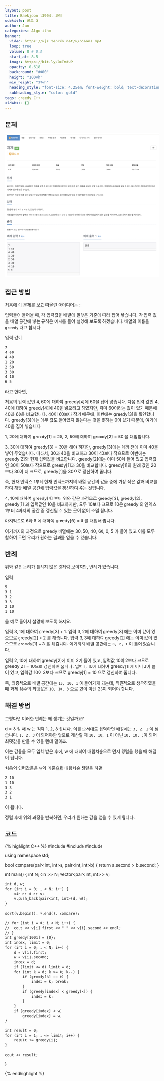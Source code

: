 ```yaml
---
layout: post
title: Baekjoon 13904. 과제
subtitle: 골드 3
author: Jun
categories: Algorithm
banner:
  video: https://vjs.zencdn.net/v/oceans.mp4
  loop: true
  volume: 0 # 0.8
  start_at: 8.5
  image: https://bit.ly/3xTmdUP
  opacity: 0.618
  background: "#000"
  height: "100vh"
  min_height: "38vh"
  heading_style: "font-size: 4.25em; font-weight: bold; text-decoration: underline"
  subheading_style: "color: gold"
tags: greedy C++
sidebar: []
---
```


## 문제

![problem](/assets/images/banners/img13904.png)



## 접근 방법

처음에 이 문제를 보고 떠올린 아이디어는 : 

입력들이 들어올 때, 각 입력값을 배열에 알맞은 기준에 따라 집어 넣습니다.
각 입력 값을 배열 공간에 넣는 규칙은 예시를 들어 설명해 보도록 하겠습니다. 
배열의 이름을 `greedy` 라고 합시다.

입력 값이
```
7
4 60
4 40
1 20
2 50
3 30
4 10
6 5
```
라고 한다면, 

처음의 입력 값인 4, 60에 대하여 greedy[4]에 60을 집어 넣습니다.
다음 입력 값인 4, 40에 대하여 greedy[4]에 40을 넣으려고 하였지만, 이미 60이라는 값이 있기 때문에 40과 60을 비교합니다. 40이 60보다 작기 때문에, 이번에는 greedy[3]을 확인합니다. greedy[3]에는 아무 값도 들어있지 않는다는 것을 뜻하는 0이 있기 때문에, 여기에 40을 집어 넣습니다.


1, 20에 대하여 greedy[1] = 20, 
2, 50에 대하여 greedy[2] = 50 을 대입합니다.


3, 30에 대하여 greedy[3] = 30을 해야 하지만, greedy[3]에는 아까 전에 이미 40을 넣어 두었습니다. 따라서, 30과 40을 비교하고 30이 40보다 작으므로 이번에는 greedy[2]와 현재 입력값을 비교합니다. 
greedy[2]에는 이미 50이 들어 있고 입력값인 30이 50보다 작으므로 greedy[1]과 30을 비교합니다. greedy[1]의 원래 값인 20보다 30이 더 크므로, greedy[1]을 30으로 갱신하여 줍니다. 


즉, 현재 인덱스 1부터 현재 인덱스까지의 배열 공간의 값들 중에 가장 작은 값과 비교를 하여 해당 배열 공간에 입력값을 갱신하여 주는 것입니다. 


4, 10에 대하여 greedy[4] 부터 위와 같은 과정으로 greedy[3], greedy[2], greedy[1] 과 입력값인 10을 비교하지만, 모두 10보다 크므로 10은 greedy 의 인덱스 1부터 4까지의 공간 중 갱신될 수 있는 곳이 없어 소멸 됩니다. 

마지막으로 6과 5 에 대하여 greedy[6] = 5 를 대입해 줍니다.

여기까지의 과정으로 greedy 배열에는 30, 50, 40, 60, 0, 5 가 들어 있고 이를 모두 합하여 주면 우리가 원하는 결과를 얻을 수 있습니다. 




## 반례

위와 같은 논리가 틀리지 않은 것처럼 보이지만, 반례가 있습니다.

입력
```
5
3 1
3 2
3 3
2 10
1 10
```
을 예로 들어서 설명해 보도록 하지요.

입력 3, 1에 대하여 greedy[3] = 1.
입력 3, 2에 대하여 greedy[3] 에는 이미 값이 있으므로 greedy[2] = 2 를 해줍니다.
입력 3, 3에 대하여 greedy[2] 에는 이미 값이 있으므로 greedy[1] = 3 을 해줍니다.
여기까지 배열 공간에는 `3, 2, 1` 이 들어 있습니다. 

입력 2, 10에 대하여 greedy[2]에 이미 2가 들어 있고, 입력값 10이 2보다 크므로 greedy[2] = 10으로 갱신하여 줍니다. 
입력 1, 10에 대하여 greedy[1]에 이미 3이 들어 있고, 입력값 10이 3보다 크므로 greedy[1] = 10 으로 갱신하여 줍니다.

즉, 최종적으로 배열 공간에는 `10, 10, 1` 이 들어가게 되는데, 직관적으로 생각하였을 때 과제 점수의 최댓값은 `10, 10, 3` 으로 21이 아닌 23이 되어야 합니다. 


## 해결 방법

그렇다면 이러한 반례는 왜 생기는 것일까요?

d = 3 일 때 w 는 각각 1, 2, 3 입니다. 이를 순서대로 입력하면 배열에는 `3, 2, 1` 이 남습니다. `1, 2, 3` 이 되어야만 앞으로 계산할 때 `10, 10, 1` 이 아닌 `10, 10, 3`이 되어 최댓값을 만들 수 있을 텐데 말이죠.

이는 값들을 모두 입력 받은 후에, w 에 대하여 내림차순으로 먼저 정렬을 했을 때 해결이 됩니다.

처음의 입력값들을 w의 기준으로 내림차순 정렬을 하면
```
2 10
1 10
3 3
3 2
3 1
```
이 됩니다. 

정렬 후에 위의 과정을 반복하면, 우리가 원하는 값을 얻을 수 있게 됩니다. 





## 코드

{% highlight C++ %}
#include <iostream>
#include <vector>
#include <algorithm>

using namespace std;

bool compare(pair<int, int>a, pair<int, int>b) {
	return a.second > b.second;
}

int main()
{
	int N; 
	cin >> N; 
	vector<pair<int, int> > v;

	int d, w; 
	for (int i = 0; i < N; i++) {
		cin >> d >> w;
		v.push_back(pair<int, int>(d, w));
	}

	sort(v.begin(), v.end(), compare); 

	// for (int i = 0; i < N; i++) {
	// 	cout << v[i].first << " " << v[i].second << endl;
	// }
	int greedy[1001] = {0}; 
	int index, limit = 0; 
	for (int i = 0; i < N; i++) {
		d = v[i].first;
		w = v[i].second; 
		index = d; 
		if (limit <= d) limit = d; 
		for (int k = d; k >= 0; k--) {
			if (greedy[k] == 0) {
				index = k; break;
			}
			if (greedy[index] < greedy[k]) {
				index = k; 
			}
		}
		if (greedy[index] < w)
			greedy[index] = w;
	}

	int result = 0; 
	for (int i = 1; i <= limit; i++) {
		result += greedy[i]; 
	}

	cout << result;  

}

{% endhighlight %}






